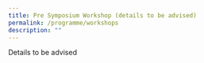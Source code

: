 ```yaml
---
title: Pre Symposium Workshop (details to be advised)
permalink: /programme/workshops
description: ""
---
```



Details to be advised